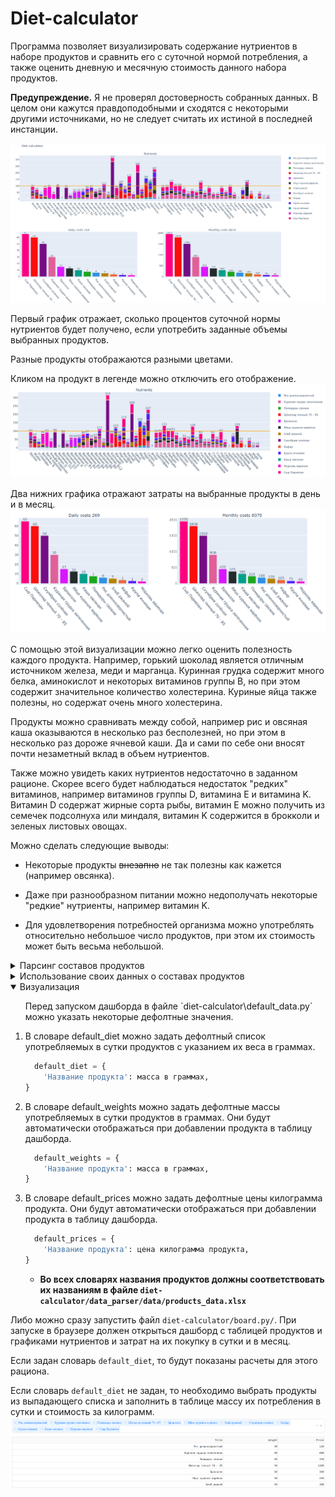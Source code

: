 # Diet-calculator

Программа позволяет визуализировать содержание нутриентов в наборе продуктов и сравнить его с суточной нормой потребления, а также оценить дневную и месячную стоимость данного набора продуктов.

**Предупреждение.** Я не проверял достоверность собранных данных. В целом они кажутся правдоподобными и сходятся с некоторыми другими источниками, но не следует считать их истиной в последней инстанции.

![image](https://github.com/shi-i-chan/diet-calculator/blob/main/screens/full.png)

Первый график отражает, сколько процентов суточной нормы нутриентов будет получено, если употребить заданные объемы выбранных продуктов.
  
Разные продукты отображаются разными цветами.
  
Кликом на продукт в легенде можно отключить его отображение.
![image](https://github.com/shi-i-chan/diet-calculator/blob/main/screens/chart_1.png)

Два нижних графика отражают затраты на выбранные продукты в день и в месяц.
![image](https://github.com/shi-i-chan/diet-calculator/blob/main/screens/chart_2.png)


С помощью этой визуализации можно легко оценить полезность каждого продукта. Например, горький шоколад является отличным источником железа, меди и марганца. Куринная грудка содержит много белка, аминокислот и некоторых витаминов группы B, но при этом содержит значительное количество холестерина. Куриные яйца также полезны, но содержат очень много холестерина.

Продукты можно сравнивать между собой, например рис и овсяная каша оказываются в несколько раз бесполезней, но при этом в несколько раз дороже ячневой каши. Да и сами по себе они вносят почти незаметный вклад в объем нутриентов.

Также можно увидеть каких нутриентов недостаточно в заданном рационе. Скорее всего будет наблюдаться недостаток "редких" витаминов, например витаминов группы D, витамина E и витамина K. Витамин D содержат жирные сорта рыбы, витамин E можно получить из семечек подсолнуха или миндаля, витамин K содержится в брокколи и зеленых листовых овощах.

Можно сделать следующие выводы:

- Некоторые продукты ~~внезапно~~ не так полезны как кажется (например овсянка).

- Даже при разнообразном питании можно недополучать некоторые "редкие" нутриенты, например витамин K.

- Для удовлетворения потребностей организма можно употреблять относительно небольшое число продуктов, при этом их стоимость может быть весьма небольшой.

<details>
<summary>
Парсинг составов продуктов
</summary>
  
1. Удалить из папки `diet-calculator/data_parser/data/` файлы `norm_data.xlsx` и `products_data.xlsx`.

2. Заполнить словарь продуктов для парсинга, который находится в файле `diet-calculator/data_parser/parser_config.py`
  
<ul>

- Названия продуктов произвольные.

- id продукта берется с сайта https://fitaudit.ru/food. Например, для апельсина это будет `114159` https://fitaudit.ru/food/114159

```python
  products_dict = {
    'Название продукта': id продукта,
    'Апельсины': 114159,
    ...
}
```
</ul>
  
3. Заполнить словарь нормы потребления нутриентов в сутки в том же файле `diet-calculator/data_parser/parser_config.py`
<ul>

- Тысячи пишутся через пробел.

- Возможные единицы измерения: г, мг, мкг, либо просто число (для воды, кКал и золы).

```python
  products_dict = {
    'Белки': '75 г',
    'Марганец': '2,3 мг',
    'Бета-каротин': '5 000 мкг',
    ...
}
```
</ul>

4. Преобразовать данные суточной нормы потребления, запустив файл `diet-calculator/data_parser/make_norm_df.py`
  
5. Спарсить и преобразовать данные о содержании продуктов, запустив файл `diet-calculator/data_parser/parser.py`
<ul>

- В папке `diet-calculator/data_parser/data/` должны появиться файлы `norm_data.xlsx` и `products_data.xlsx`.

- Файл `norm_data.xlsx` содержит суточную норму нутриентов в граммах.
  
- Файл `products_data.xlsx`. содержит массу нутриентов в граммах на 100 грамм продукта.
</ul>
</details>

<details>
<summary>
Использование своих данных о составах продуктов
</summary>

1. Выполнить пункты 1 - 3 из инструкции Парсинга состава продуктов.
  
2. Сохранить в папке `diet-calculator/data_parser/data/` файл с составом продуктов с названием `products_data.xlsx`.
<ul>
  
- Названиями столбцов таблицы выступают названия продуктов, индексами таблицы выступают нутриенты.
  
- **Значениями выступает масса нутриента в граммах на 100 грамм продукта.**
  
- В папке `diet-calculator/data_parser/data/` должны находиться файлы `norm_data.xlsx` и `products_data.xlsx`.
</ul>
</details>

<details open>
<summary>
Визуализация
</summary>

<ul>
Перед запуском дашборда в файле `diet-calculator\default_data.py` можно указать некоторые дефолтные значения.
</ul>

1. В словаре default_diet можно задать дефолтный список употребляемых в сутки продуктов с указанием их веса в граммах.
<ul>

```python
  default_diet = {
    'Название продукта': масса в граммах,
}
```
</ul>

2. В словаре default_weights можно задать дефолтные массы употребляемых в сутки продуктов в граммах. Они будут автоматически отображаться при добавлении продукта в таблицу дашборда.
<ul>

```python
  default_weights = {
    'Название продукта': масса в граммах,
}
```
</ul>

3. В словаре default_prices можно задать дефолтные цены килограмма продукта. Они будут автоматически отображаться при добавлении продукта в таблицу дашборда.
<ul>

```python
  default_prices = {
    'Название продукта': цена килограмма продукта,
}
```
- **Во всех словарях названия продуктов должны соответствовать их названиям в файле `diet-calculator/data_parser/data/products_data.xlsx`**
</ul>

Либо можно сразу запустить файл `diet-calculator/board.py/`. При запуске в браузере должен открыться дашборд с таблицей продуктов и графиками нутриентов и затрат на их покупку в сутки и в месяц.

Если задан словарь `default_diet`, то будут показаны расчеты для этого рациона.
  
Если словарь `default_diet` не задан, то необходимо выбрать продукты из выпадающего списка и заполнить в таблице массу их потребления в сутки и стоимость за килограмм. 
![image](https://github.com/shi-i-chan/diet-calculator/blob/main/screens/table.png)

</details>
